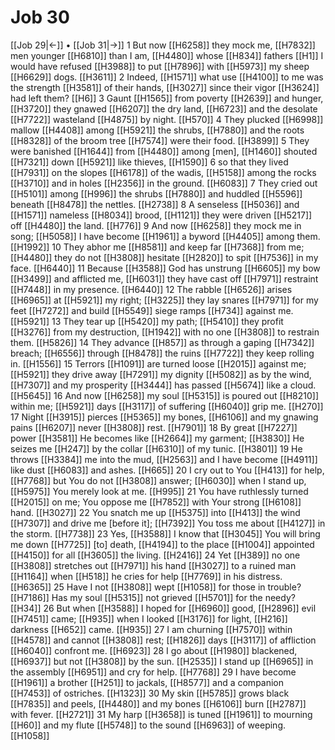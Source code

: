 # Job 30
[[Job 29|←]] • [[Job 31|→]]
1 But now [[H6258]] they mock me, [[H7832]] men younger [[H6810]] than I am, [[H4480]] whose [[H834]] fathers [[H1]] I would have refused [[H3988]] to put [[H7896]] with [[H5973]] my sheep [[H6629]] dogs. [[H3611]] 
2 Indeed, [[H1571]] what use [[H4100]] to me  was the strength [[H3581]] of their hands, [[H3027]] since their vigor [[H3624]] had left them? [[H6]] 
3 Gaunt [[H1565]] from poverty [[H2639]] and hunger, [[H3720]] they gnawed [[H6207]] the dry land, [[H6723]] and the desolate [[H7722]] wasteland [[H4875]] by night. [[H570]] 
4 They plucked [[H6998]] mallow [[H4408]] among [[H5921]] the shrubs, [[H7880]] and the roots [[H8328]] of the broom tree [[H7574]] were their food. [[H3899]] 
5 They were banished [[H1644]] from [[H4480]] among [men], [[H1460]] shouted [[H7321]] down [[H5921]] like thieves, [[H1590]] 
6 so that they lived [[H7931]] on the slopes [[H6178]] of the wadis, [[H5158]] among the rocks [[H3710]] and in holes [[H2356]] in the ground. [[H6083]] 
7 They cried out [[H5101]] among [[H996]] the shrubs [[H7880]] and huddled [[H5596]] beneath [[H8478]] the nettles. [[H2738]] 
8 A senseless [[H5036]] and [[H1571]] nameless [[H8034]] brood, [[H1121]] they were driven [[H5217]] off [[H4480]] the land. [[H776]] 
9 And now [[H6258]] they mock me in song; [[H5058]] I have become [[H1961]] a byword [[H4405]] among them. [[H1992]] 
10 They abhor me [[H8581]] and keep far [[H7368]] from me; [[H4480]] they do not [[H3808]] hesitate [[H2820]] to spit [[H7536]] in my face. [[H6440]] 
11 Because [[H3588]] God has unstrung [[H6605]] my bow [[H3499]] and afflicted me, [[H6031]] they have cast off [[H7971]] restraint [[H7448]] in my presence. [[H6440]] 
12 The rabble [[H6526]] arises [[H6965]] at [[H5921]] my right; [[H3225]] they lay snares [[H7971]] for my feet [[H7272]] and build [[H5549]] siege ramps [[H734]] against me. [[H5921]] 
13 They tear up [[H5420]] my path; [[H5410]] they profit [[H3276]] from my destruction, [[H1942]] with no one [[H3808]] to restrain them. [[H5826]] 
14 They advance [[H857]] as through a gaping [[H7342]] breach; [[H6556]] through [[H8478]] the ruins [[H7722]] they keep rolling in. [[H1556]] 
15 Terrors [[H1091]] are turned loose [[H2015]] against me; [[H5921]] they drive away [[H7291]] my dignity [[H5082]] as by the wind, [[H7307]] and my prosperity [[H3444]] has passed [[H5674]] like a cloud. [[H5645]] 
16 And now [[H6258]] my soul [[H5315]] is poured out [[H8210]] within me; [[H5921]] days [[H3117]] of suffering [[H6040]] grip me. [[H270]] 
17 Night [[H3915]] pierces [[H5365]] my bones, [[H6106]] and my gnawing pains [[H6207]] never [[H3808]] rest. [[H7901]] 
18 By great [[H7227]] power [[H3581]] He becomes like [[H2664]] my garment; [[H3830]] He seizes me [[H247]] by the collar [[H6310]] of my tunic. [[H3801]] 
19 He throws [[H3384]] me into the mud, [[H2563]] and I have become [[H4911]] like dust [[H6083]] and ashes. [[H665]] 
20 I cry out to You [[H413]] for help, [[H7768]] but You do not [[H3808]] answer; [[H6030]] when I stand up, [[H5975]] You merely look at me. [[H995]] 
21 You have ruthlessly turned [[H2015]] on me;  You oppose me [[H7852]] with Your strong [[H6108]] hand. [[H3027]] 
22 You snatch me up [[H5375]] into [[H413]] the wind [[H7307]] and drive me [before it]; [[H7392]] You toss me about [[H4127]] in the storm. [[H7738]] 
23 Yes, [[H3588]] I know that [[H3045]] You will bring me down [[H7725]] [to] death, [[H4194]] to the place [[H1004]] appointed [[H4150]] for all [[H3605]] the living. [[H2416]] 
24 Yet [[H389]] no one [[H3808]] stretches out [[H7971]] his hand [[H3027]] to a ruined man [[H1164]] when [[H518]] he cries for help [[H7769]] in his distress. [[H6365]] 
25 Have I not [[H3808]] wept [[H1058]] for those in trouble? [[H7186]] Has my soul [[H5315]] not grieved [[H5701]] for the needy? [[H34]] 
26 But when [[H3588]] I hoped for [[H6960]] good, [[H2896]] evil [[H7451]] came; [[H935]] when I looked [[H3176]] for light, [[H216]] darkness [[H652]] came. [[H935]] 
27 I am churning [[H7570]] within [[H4578]] and cannot [[H3808]] rest; [[H1826]] days [[H3117]] of affliction [[H6040]] confront me. [[H6923]] 
28 I go about [[H1980]] blackened, [[H6937]] but not [[H3808]] by the sun. [[H2535]] I stand up [[H6965]] in the assembly [[H6951]] and cry for help. [[H7768]] 
29 I have become [[H1961]] a brother [[H251]] to jackals, [[H8577]] and a companion [[H7453]] of ostriches. [[H1323]] 
30 My skin [[H5785]] grows black [[H7835]] and peels, [[H4480]] and my bones [[H6106]] burn [[H2787]] with fever. [[H2721]] 
31 My harp [[H3658]] is tuned [[H1961]] to mourning [[H60]] and my flute [[H5748]] to the sound [[H6963]] of weeping. [[H1058]] 

